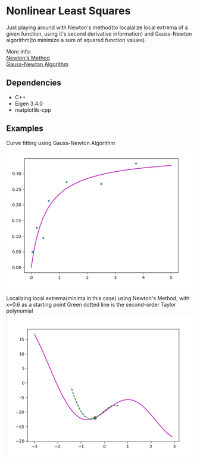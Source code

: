 # Nonlinear Least Squares

Just playing around with Newton's method(to localalize local extrema of a given function, using it's second derivative information) and Gauss-Newton algorithm(to minimize a sum of squared function values).

More info:  
[Newton's Method](https://en.wikipedia.org/wiki/Newton%27s_method_in_optimization)  
[Gauss-Newton Algorithm](https://en.wikipedia.org/wiki/Gauss%E2%80%93Newton_algorithm)

## Dependencies

* C++  
* Eigen 3.4.0
* matplotlib-cpp

## Examples

Curve fitting using Gauss-Newton Algorithm
<img src="./examples/gauss_newton_graph.jpg" width="600">

Localizing local extrema(minima in this case) using Newton's Method, with x=0.6 as a starting point
Green dotted line is the second-order Taylor polynomial
<img align="right" width="600" src="./examples/newtons_method_graph.gif">